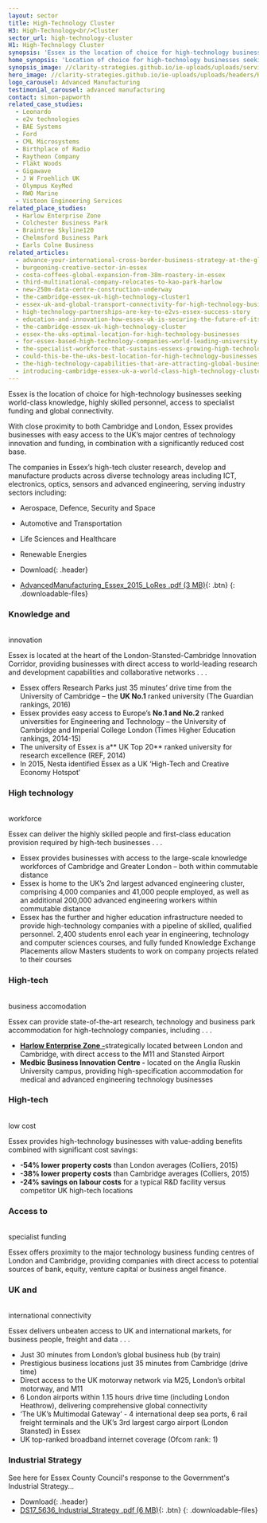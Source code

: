 ```yaml
---
layout: sector
title: High-Technology Cluster
H3: High-Technology<br/>Cluster
sector_url: high-technology-cluster
H1: High-Technology Cluster
synopsis: 'Essex is the location of choice for high-technology businesses seeking world-class knowledge, highly skilled personnel, access to specialist funding and global connectivity.'
home_synopsis: 'Location of choice for high-technology businesses seeking world-class knowledge, highly skilled personnel, access to specialist funding and global connectivity'
synopsis_image: //clarity-strategies.github.io/ie-uploads/uploads/services/HighTechClusters_555x440.jpg
hero_image: //clarity-strategies.github.io/ie-uploads/uploads/headers/HighTechClusters_1980x600.jpg
logo_carousel: Advanced Manufacturing
testimonial_carousel: advanced manufacturing
contact: simon-papworth
related_case_studies:
  - Leonardo
  - e2v technologies
  - BAE Systems
  - Ford
  - CML Microsystems
  - Birthplace of Radio
  - Raytheon Company
  - Fläkt Woods
  - Gigawave
  - J W Froehlich UK
  - Olympus KeyMed
  - RWO Marine
  - Visteon Engineering Services
related_place_studies:
  - Harlow Enterprise Zone
  - Colchester Business Park
  - Braintree Skyline120
  - Chelmsford Business Park
  - Earls Colne Business
related_articles:
  - advance-your-international-cross-border-business-strategy-at-the-global-exp
  - burgeoning-creative-sector-in-essex
  - costa-coffees-global-expansion-from-38m-roastery-in-essex
  - third-multinational-company-relocates-to-kao-park-harlow
  - new-250m-data-centre-construction-underway
  - the-cambridge-essex-uk-high-technology-cluster1
  - essex-uk-and-global-transport-connectivity-for-high-technology-businesses
  - high-technology-partnerships-are-key-to-e2vs-essex-success-story
  - education-and-innovation-how-essex-uk-is-securing-the-future-of-its-high-te
  - the-cambridge-essex-uk-high-technology-cluster
  - essex-the-uks-optimal-location-for-high-technology-businesses
  - for-essex-based-high-technology-companies-world-leading-university-research
  - the-specialist-workforce-that-sustains-essexs-growing-high-technology-clust
  - could-this-be-the-uks-best-location-for-high-technology-businesses
  - the-high-technology-capabilities-that-are-attracting-global-businesses-to-e
  - introducing-cambridge-essex-uk-a-world-class-high-technology-cluster
---
```



Essex is the location of choice for high-technology businesses seeking world-class knowledge, highly skilled personnel, access to specialist funding and global connectivity.

With close proximity to both Cambridge and London, Essex provides businesses with easy access to the UK’s major centres of technology innovation and funding, in combination with a significantly reduced cost base.

The companies in Essex’s high-tech cluster research, develop and manufacture products across diverse technology areas including ICT, electronics, optics, sensors and advanced engineering, serving industry sectors including:

* Aerospace, Defence, Security and Space
* Automotive and Transportation
* Life Sciences and Healthcare
* Renewable Energies

* Download{: .header}
* [AdvancedManufacturing_Essex_2015_LoRes .pdf (3 MB)](//clarity-strategies.github.io/ie-uploads/uploads/pdf/AdvancedManufacturing_Essex_2015_LoRes.pdf){: .btn}
{: .downloadable-files}

### Knowledge and
<br>innovation

Essex is located at the heart of the London-Stansted-Cambridge Innovation Corridor, providing businesses with direct access to world-leading research and development capabilities and collaborative networks . . .

* Essex offers Research Parks just 35 minutes’ drive time from the University of Cambridge – the **UK No.1** ranked university (The Guardian rankings, 2016)
* Essex provides easy access to Europe’s **No.1 and No.2** ranked universities for Engineering and Technology – the University of Cambridge and Imperial College London (Times Higher Education rankings, 2014-15)
* The university of Essex is a** UK Top 20** ranked university for research excellence (REF, 2014)&nbsp;
* In 2015, Nesta identified Essex as a UK ‘High-Tech and Creative Economy Hotspot’

### High technology
<br>workforce

Essex can deliver the highly skilled people and first-class education provision required by high-tech businesses . . .

* Essex provides businesses with access to the large-scale knowledge workforces of Cambridge and Greater London – both within commutable distance
* Essex is home to the UK’s 2nd largest advanced engineering cluster, comprising 4,000 companies and 41,000 people employed, as well as an additional 200,000 advanced engineering workers within commutable distance
* Essex has the further and higher education infrastructure needed to provide high-technology companies with a pipeline of skilled, qualified personnel. 2,400 students enrol each year in engineering, technology and computer sciences courses, and fully funded Knowledge Exchange Placements allow Masters students to work on company projects related to their courses

### High-tech
<br>business accomodation

Essex can provide state-of-the-art research, technology and business park accommodation for high-technology companies, including . . .

* [**Harlow Enterprise Zone -**](/studies/place-studies/harlow_enterprise)strategically located between London and Cambridge, with direct access to the M11 and Stansted Airport
* **Medbic Business Innovation Centre -** located on the Anglia Ruskin University campus, providing high-specification accommodation for medical and advanced engineering technology businesses

### High-tech
<br>low cost

Essex provides high-technology businesses with value-adding benefits combined with significant cost savings:

* **-54% lower property costs** than London averages (Colliers, 2015)
* **-38% lower property costs** than Cambridge averages (Colliers, 2015)
* **-24% savings on labour costs** for a typical R&D facility versus competitor UK high-tech locations

### Access to
<br>specialist funding

Essex offers proximity to the major technology business funding centres of London and Cambridge, providing companies with direct access to potential sources of bank, equity, venture capital or business angel finance.

### UK and
<br>international connectivity

Essex delivers unbeaten access to UK and international markets, for business people, freight and data . . .

* Just 30 minutes from London’s global business hub (by train)
* Prestigious business locations just 35 minutes from Cambridge (drive time)
* Direct access to the UK motorway network via M25, London’s orbital motorway, and M11&nbsp;
* 6 London airports within 1.15 hours drive time (including London Heathrow), delivering comprehensive global connectivity
* ‘The UK’s Multimodal Gateway’ - 4 international deep sea ports, 6 rail freight terminals and the UK’s 3rd largest cargo airport (London Stansted) in Essex
* UK top-ranked broadband internet coverage (Ofcom rank: 1)

### Industrial Strategy

See here for Essex County Council's response to the Government's Industrial Strategy...

* Download{: .header}
* [DS17_5636_Industrial_Strategy .pdf (6 MB)](//clarity-strategies.github.io/ie-uploads/uploads/pdf/DS17_5636_Industrial_Strategy.pdf){: .btn}
{: .downloadable-files}
